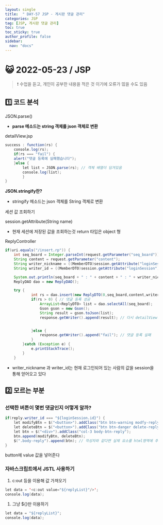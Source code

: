```yaml
---
layout: single
title:  " DAY-57 JSP - 게시판 댓글 관리"
categories: JSP
tag: [JSP, 게시판 댓글 관리]
toc: true
toc_sticky: true
author_profile: false
sidebar:
  nav: "docs"
---
```




# 😺 2022-05-23 / JSP

<!--Quote-->
> ❗ 수업을 듣고, 개인이 공부한 내용을 적은 것 이기에 오류가 많을 수도 있음




## 1️⃣ 코드 분석

JSON.parse()

- **parse 메소드는 string 객체를 json 객체로 변환**

detailView.jsp

```java
success : function(rs) {
	console.log(rs);
	if(rs === "fail") {
	alert("댓글 등록에 실패했습니다");
	}else {
		let list = JSON.parse(rs); // 객체 배열이 담겨있음
		console.log(list);
		}
}
```

**JSON.stringify란?**

- stringify 메소드는 json 객체를 String 객체로 변환

세션 값 조회하기

session.getAttribute(String name)

- 현재 세션에 저장된 값을 조회하는것 return 타입은 object 형

ReplyController

```java
if(uri.equals("/insert.rp")) {
	int seq_board = Integer.parseInt(request.getParameter("seq_board"));
	String content = request.getParameter("content");
	String writer_nickname = ((MemberDTO)session.getAttribute("loginSession")).getNickname(); // dto.getNickname()와 같다 memberdto 클래스
	String writer_id = ((MemberDTO)session.getAttribute("loginSession")).getId(); // dto.getId()와 같다 memberdto클래스

	System.out.println(seq_board + " : " + content + " : " + writer_nickname + " : " + writer_id);
	ReplyDAO dao = new ReplyDAO();

	try {
			int rs = dao.insert(new ReplyDTO(0,seq_board,content,writer_nickname,writer_id,null));
			if(rs > 0) { // 댓글 등록 성공
				ArrayList<ReplyDTO> list = dao.selectAll(seq_board);
				Gson gson = new Gson();
				String result = gson.toJson(list);
				response.getWriter().append(result); // 다시 detailView.jsp로 넘겨준다 성공하면 success로 넘어감 실패하면 error로 넘어감


			}else {
				response.getWriter().append("fail"); // 댓글 등록 실패
			}
		}catch (Exception e) {
			e.printStackTrace();
		}
	}
```

- writer_nickname 과 writer_id는 현재 로그인되어 있는 사람의 값을 session을 통해 얻어오고 있다

## 2️⃣ 모르는 부분

### 선택한 버튼이 몇번 댓글인지 어떻게 알까?

```java
if(reply.writer_id === "${loginSession.id}") {
	let modifyBtn = $("<button>").addClass("btn btn-warning modfy-reply").html("수정");
	let deleteBtn = $("<button>").addClass("btn btn-danger delete-reply" value="${reply.seq_reply}").html("삭제");
	let btn = $("<div>").addClass("col-3 body-btn-reply");
	btn.append(modifyBtn, deleteBtn);
	$(".body-reply").append(btn); // 작성자와 같다면 실제 요소를 html영역에 추가하기
}
```

button에 value 값을 넣어준다

### 자바스크립트에서 JSTL 사용하기

1. c:out 등을 이용해 값 가져오기

```java
let data = '<c:out value="${replyList}"/>';
console.log(data);
```

1. 그냥 ${}만 이용하기

```java
let data = "${replyList}";
console.log(data);
```